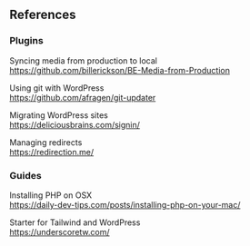 
## References

### Plugins

Syncing media from production to local <br>
https://github.com/billerickson/BE-Media-from-Production

Using git with WordPress <br>
https://github.com/afragen/git-updater

Migrating WordPress sites <br>
https://deliciousbrains.com/signin/

Managing redirects <br>
https://redirection.me/

### Guides

Installing PHP on OSX <br>
https://daily-dev-tips.com/posts/installing-php-on-your-mac/

Starter for Tailwind and WordPress <br>
https://underscoretw.com/
